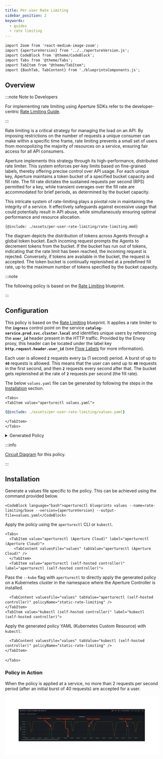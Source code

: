 ```yaml
---
title: Per-user Rate Limiting
sidebar_position: 2
keywords:
  - guides
  - rate limiting
---
```


```mdx-code-block
import Zoom from 'react-medium-image-zoom';
import {apertureVersion} from '../../apertureVersion.js';
import CodeBlock from '@theme/CodeBlock';
import Tabs from '@theme/Tabs';
import TabItem from "@theme/TabItem";
import {BashTab, TabContent} from './blueprintsComponents.js';
```

## Overview

:::note Note to Developers

For implementing rate limiting using Aperture SDKs refer to the
developer-centric [Rate Limiting Guide](/guides/per-user-rate-limiting.md).

:::

Rate limiting is a critical strategy for managing the load on an API. By
imposing restrictions on the number of requests a unique consumer can make
within a specific time frame, rate limiting prevents a small set of users from
monopolizing the majority of resources on a service, ensuring fair access for
all API consumers.

Aperture implements this strategy through its high-performance, distributed rate
limiter. This system enforces per-key limits based on fine-grained labels,
thereby offering precise control over API usage. For each unique key, Aperture
maintains a token bucket of a specified bucket capacity and fill rate. The fill
rate dictates the sustained requests per second (RPS) permitted for a key, while
transient overages over the fill rate are accommodated for brief periods, as
determined by the bucket capacity.

This intricate system of rate-limiting plays a pivotal role in maintaining the
integrity of a service. It effectively safeguards against excessive usage that
could potentially result in API abuse, while simultaneously ensuring optimal
performance and resource allocation.

<Zoom>

```mermaid
{@include: ./assets/per-user-rate-limiting/rate-limiting.mmd}
```

</Zoom>

The diagram depicts the distribution of tokens across Agents through a global
token bucket. Each incoming request prompts the Agents to decrement tokens from
the bucket. If the bucket has run out of tokens, indicating that the rate limit
has been reached, the incoming request is rejected. Conversely, if tokens are
available in the bucket, the request is accepted. The token bucket is
continually replenished at a predefined fill rate, up to the maximum number of
tokens specified by the bucket capacity.

:::note

The following policy is based on the
[Rate Limiting](/reference/blueprints/rate-limiting/base.md) blueprint.

:::

## Configuration

This policy is based on the
[Rate Limiting](/reference/blueprints/rate-limiting/base.md) blueprint. It
applies a rate limiter to the **`ingress`** control point on the service
**`catalog-service.prod.svc.cluster.local`** and identifies unique users by
referencing the **`user_id`** header present in the HTTP traffic. Provided by
the Envoy proxy, this header can be located under the label key
**`http.request.header.user_id`** (see [Flow Labels](/concepts/flow-label.md)
for more information).

Each user is allowed **`2`** requests every **`1s`** (1 second) period. A burst
of up to **`40`** requests is allowed. This means that the user can send up to
**`40`** requests in the first second, and then **`2`** requests every second
after that. The bucket gets replenished at the rate of **`2`** requests per
second (the fill rate).

The below `values.yaml` file can be generated by following the steps in the
[Installation](#installation) section.

```mdx-code-block
<Tabs>
<TabItem value="aperturectl values.yaml">
```

```yaml
{@include: ./assets/per-user-rate-limiting/values.yaml}
```

```mdx-code-block
</TabItem>
</Tabs>

```

<details><summary>Generated Policy</summary>
<p>

```yaml
{@include: ./assets/per-user-rate-limiting/policy.yaml}
```

</p>
</details>

:::info

[Circuit Diagram](./assets/per-user-rate-limiting/graph.mmd.svg) for this
policy.

:::

## Installation

Generate a values file specific to the policy. This can be achieved using the
command provided below.

```mdx-code-block
<CodeBlock language="bash">aperturectl blueprints values --name=rate-limiting/base --version={apertureVersion} --output-file=values.yaml</CodeBlock>
```

Apply the policy using the `aperturectl` CLI or `kubectl`.

```mdx-code-block
<Tabs>
  <TabItem value="aperturectl (Aperture Cloud)" label="aperturectl (Aperture Cloud)">
    <TabContent valuesFile="values" tabValue="aperturectl (Aperture Cloud)" />
  </TabItem>
  <TabItem value="aperturectl (self-hosted controller)" label="aperturectl (self-hosted controller)">
```

Pass the `--kube` flag with `aperturectl` to directly apply the generated policy
on a Kubernetes cluster in the namespace where the Aperture Controller is
installed.

```mdx-code-block
  <TabContent valuesFile="values" tabValue="aperturectl (self-hosted controller)" policyName="static-rate-limiting" />
</TabItem>
<TabItem value="kubectl (self-hosted controller)" label="kubectl (self-hosted controller)">
```

Apply the generated policy YAML (Kubernetes Custom Resource) with `kubectl`.

```mdx-code-block
  <TabContent valuesFile="values" tabValue="kubectl (self-hosted controller)" policyName="static-rate-limiting" />
</TabItem>

</Tabs>
```

### Policy in Action

When the policy is applied at a service, no more than 2 requests per second
period (after an initial burst of 40 requests) are accepted for a user.

![Static Rate Limiting](./assets/per-user-rate-limiting/dashboard.png)
